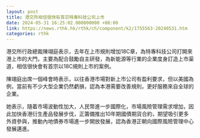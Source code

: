 ```yaml
---
layout: post
title: 港交所相信很快有首宗特專科技公司上市
date: 2024-05-31 16:25:02.000000000 +08:00
link: https://news.rthk.hk/rthk/ch/component/k2/1755563-20240531.htm
categories: rthk
---
```


港交所行政總裁陳翊庭表示，去年在上市規則增加18C章，為特專科技公司打開來港上市的大門，主要為配合鼓勵自主研發，為新能源等行業的企業度身訂造上市渠道，相信很快會有首宗以18C規則上市的案例。

陳翊庭出席一個峰會時表示，以往香港市場對新上市公司有盈利要求，但以美國為例，當前有不少大型企業仍然虧損，認為本港需要改善規則，更好服務來自全球的企業。

她表示，隨着市場波動性加大，人民幣進一步國際化，市場風險管理需求增加，因此加快香港衍生產品發展步伐，正籌備推出10年期國債期貨合約，期望吸引更多外資參與，推動內地債券市場進一步開放發展，認為香港正朝向國際風險管理中心發展邁進。

